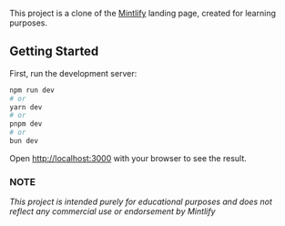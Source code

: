 This project is a clone of the [Mintlify](https://mintlify.com) landing page, created for learning purposes.

## Getting Started

First, run the development server:

```bash
npm run dev
# or
yarn dev
# or
pnpm dev
# or
bun dev
```

Open [http://localhost:3000](http://localhost:3000) with your browser to see the result.

### NOTE

_This project is intended purely for educational purposes and does not reflect any commercial use or endorsement by Mintlify_
